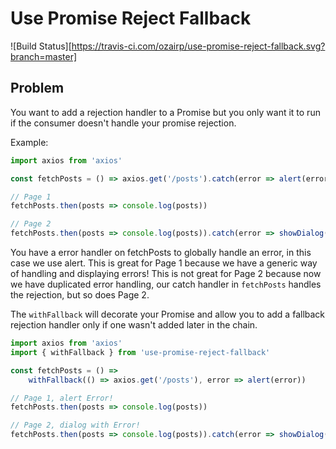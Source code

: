 # Use Promise Reject Fallback

![Build Status][https://travis-ci.com/ozairp/use-promise-reject-fallback.svg?branch=master]

## Problem

You want to add a rejection handler to a Promise but you only want it to run if the consumer
doesn't handle your promise rejection.

Example:

```typescript
import axios from 'axios'

const fetchPosts = () => axios.get('/posts').catch(error => alert(error))

// Page 1
fetchPosts.then(posts => console.log(posts))

// Page 2
fetchPosts.then(posts => console.log(posts)).catch(error => showDialog(error))
```

You have a error handler on fetchPosts to globally handle an error, in this case we use alert.
This is great for Page 1 because we have a generic way of handling and displaying errors!
This is not great for Page 2 because now we have duplicated error handling, our catch handler
in `fetchPosts` handles the rejection, but so does Page 2.

The `withFallback` will decorate your Promise and allow you to add a fallback rejection handler
only if one wasn't added later in the chain.

```typescript
import axios from 'axios'
import { withFallback } from 'use-promise-reject-fallback'

const fetchPosts = () =>
	withFallback(() => axios.get('/posts'), error => alert(error))

// Page 1, alert Error!
fetchPosts.then(posts => console.log(posts))

// Page 2, dialog with Error!
fetchPosts.then(posts => console.log(posts)).catch(error => showDialog(error))
```
